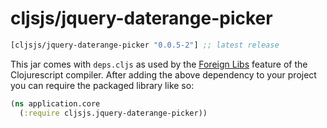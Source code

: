 # cljsjs/jquery-daterange-picker

[](dependency)
```clojure
[cljsjs/jquery-daterange-picker "0.0.5-2"] ;; latest release
```
[](/dependency)

This jar comes with `deps.cljs` as used by the [Foreign Libs][flibs] feature
of the Clojurescript compiler. After adding the above dependency to your project
you can require the packaged library like so:

```clojure
(ns application.core
  (:require cljsjs.jquery-daterange-picker))
```

[flibs]: https://github.com/clojure/clojurescript/wiki/Packaging-Foreign-Dependencies
